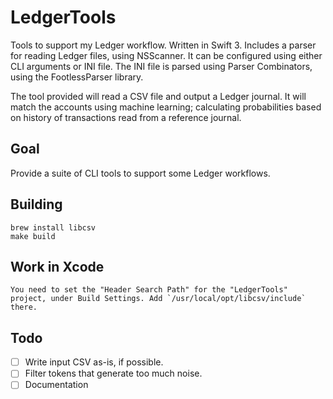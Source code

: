 # LedgerTools
Tools to support my Ledger workflow. Written in Swift 3. Includes a parser
for reading Ledger files, using NSScanner. It can be configured using either CLI arguments or INI file. The INI file is parsed using Parser Combinators, using the FootlessParser library.

The tool provided will read a CSV file and output a Ledger journal. It will match the accounts using machine learning; calculating probabilities based on history of transactions read from a reference journal.

## Goal
Provide a suite of CLI tools to support some Ledger workflows.

## Building

    brew install libcsv
    make build

## Work in Xcode

    You need to set the "Header Search Path" for the "LedgerTools" project, under Build Settings. Add `/usr/local/opt/libcsv/include` there.

## Todo
* [ ] Write input CSV as-is, if possible.
* [ ] Filter tokens that generate too much noise.
* [ ] Documentation
